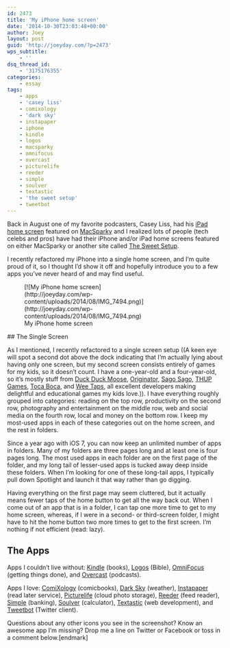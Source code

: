 ```yaml
---
id: 2473
title: 'My iPhone home screen'
date: '2014-10-30T23:03:48+00:00'
author: Joey
layout: post
guid: 'http://joeyday.com/?p=2473'
wps_subtitle:
    - ''
dsq_thread_id:
    - '3175176355'
categories:
    - essay
tags:
    - apps
    - 'casey liss'
    - comixology
    - 'dark sky'
    - instapaper
    - iphone
    - kindle
    - logos
    - macsparky
    - omnifocus
    - overcast
    - picturelife
    - reeder
    - simple
    - soulver
    - textastic
    - 'the sweet setup'
    - tweetbot
---
```


Back in August one of my favorite podcasters, Casey Liss, had his [iPad home screen](http://macsparky.com/blog/2014/8/home-screens-casey-liss-part-2 "Casey Liss’s iPad home screen") featured on [MacSparky](http://macsparky.com "MacSparky") and I realized lots of people (tech celebs and pros) have had their iPhone and/or iPad home screens featured on either MacSparky or another site called [The Sweet Setup](http://thesweetsetup.com "The Sweet Setup").

I recently refactored my iPhone into a single home screen, and I’m quite proud of it, so I thought I’d show it off and hopefully introduce you to a few apps you’ve never heard of and may find useful.

<figure aria-describedby="caption-attachment-2488" class="wp-caption aligncenter" id="attachment_2488" style="width: 320px">[![My iPhone home screen](http://joeyday.com/wp-content/uploads/2014/08/IMG_7494.png)](http://joeyday.com/wp-content/uploads/2014/08/IMG_7494.png)<figcaption class="wp-caption-text" id="caption-attachment-2488">My iPhone home screen</figcaption></figure>## The Single Screen

As I mentioned, I recently refactored to a single screen setup ((A keen eye will spot a second dot above the dock indicating that I’m actually lying about having only one screen, but my second screen consists entirely of games for my kids, so it doesn’t count. I have a one-year-old and a four-year-old, so it’s mostly stuff from [Duck Duck Moose](http://www.duckduckmoose.com/ "Duck Duck Moose"), [Originator](http://www.originatorkids.com/ "Originator"), [Sago Sago](http://www.sagosago.com/ "Sago Sago"), [THUP Games](http://thup.com/ "THUP Games"), [Toca Boca](http://tocaboca.com/ "Toca Boca"), and [Wee Taps](http://weetaps.com/ "Wee Taps"), all excellent developers making delightful and educational games my kids love.)). I have everything roughly grouped into categories: reading on the top row, productivity on the second row, photography and entertainment on the middle row, web and social media on the fourth row, local and money on the bottom row. I keep my most-used apps in each of these categories out on the home screen, and the rest in folders.

Since a year ago with iOS 7, you can now keep an unlimited number of apps in folders. Many of my folders are three pages long and at least one is four pages long. The most used apps in each folder are on the first page of the folder, and my long tail of lesser-used apps is tucked away deep inside these folders. When I’m looking for one of these long-tail apps, I typically pull down Spotlight and launch it that way rather than go digging.

Having everything on the first page may seem cluttered, but it actually means fewer taps of the home button to get all the way back out. When I come out of an app that is in a folder, I can tap one more time to get to my home screen, whereas, if I were in a second- or third-screen folder, I might have to hit the home button two more times to get to the first screen. I’m nothing if not efficient (read: lazy).

## The Apps

Apps I couldn’t live without: [Kindle](https://www.amazon.com/gp/digital/fiona/kcp-landing-page "Kindle Reading Apps") (books), [Logos](https://www.logos.com/iphone "Logos Bible for iPhone") (Bible), [OmniFocus](http://www.omnigroup.com/omnifocus "OmniFocus") (getting things done), and [Overcast](https://overcast.fm/ "Overcast") (podcasts).

Apps I love: [ComiXology](https://www.comixology.com/ "ComiXology") (comicbooks), [Dark Sky](http://darkskyapp.com/ "Dark Sky") (weather), [Instapaper](https://www.instapaper.com/iphone "Instapaper") (read later service), [Picturelife](https://picturelife.com/mobile "Picturelife") (cloud photo storage), [Reeder](http://reederapp.com/ios/ "Reeder 2 for iOS") (feed reader), [Simple](https://www.simple.com/ "Simple") (banking), [Soulver](http://www.acqualia.com/soulver/iphone/ "Soulver for iOS") (calculator), [Textastic](http://www.textasticapp.com/iphone.html "Textastic") (web development), and [Tweetbot](http://tapbots.com/software/tweetbot/ "Tweetbot for iPhone") (Twitter client).

Questions about any other icons you see in the screenshot? Know an awesome app I’m missing? Drop me a line on Twitter or Facebook or toss in a comment below.\[endmark\]